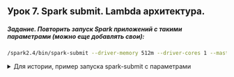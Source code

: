 ## Урок 7. Spark submit. Lambda архитектура.

##### Задание. Повторить запуск Spark приложений с такими параметрами (можно еще добавлять свои):
 
 ```bash
 /spark2.4/bin/spark-submit --driver-memory 512m --driver-cores 1 --master local[1] my_script.py.
```


<details>
<summary>Для истории, пример запуска spark-submit с параметрами</summary>

```
spark-submit --conf spark.hadoop.hive.exec.max.dynamic.partitions=10000 \
--conf spark.hadoop.hive.exec.max.dynamic.partitions.pernode=3000 \
--conf spark.hadoop.hive.exec.dynamic.partition.mode=nonstrict \
--conf spark.hadoop.hive.eror.on.empty.partition=true \
--conf spark.hadoop.hive.exec.dynamic.partition=true \
--conf spark.sql.parquet.compression.codec=gzip \
--conf spark.sql.catalogImplementation=hive \
--conf spark.serializer=org.apache.spark.serializer.KryoSerializer \
--conf spark.kryoserializer.buffer=128M \
--conf spark.kryoserializer.buffer.max=2000M \
--conf spark.sql.broadcastTimeout=6000 \
--conf spark.network.timeout=600s \
--conf spark.driver.memory=20g \
--conf spark.driver.memoryOverhead=3g \
--conf spark.executor.memory=20g \
--conf spark.executor.memoryOverhead=3g \
--conf spark.dynamicAllocation.enabled=true \
--conf spark.shuffle.service.enabled=true \
--conf spark.dynamicAllocation.maxExecutors=100 \
--conf spark.sql.shuffle.partitions=300 \
--conf spark.shuffle.service.enabled=true \
my_script.py
```

</details>
